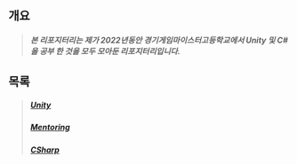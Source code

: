 ## 개요
  >##### 본 리포지터리는 제가 2022년동안 경기게임마이스터고등학교에서 Unity 및 C#을 공부 한 것을 모두 모아둔 리포지터리입니다. 
  

## 목록
  >##### [Unity]
  >##### [Mentoring]
  >##### [CSharp]


[Unity]: https://github.com/DDongYeop/2022_GGM_Study/tree/main/Unity
[Mentoring]: https://github.com/DDongYeop/2022_GGM_Study/tree/main/Mentoring
[CSharp]: https://github.com/DDongYeop/2022_GGM_Study/tree/main/CSharp
